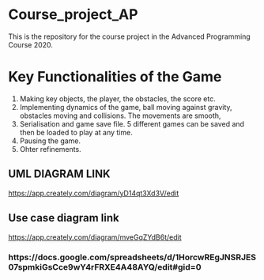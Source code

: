 # Course_project_AP
This is the repository for the course project in the Advanced Programming Course 2020.


# Key Functionalities of the Game
  1.  Making key objects, the player, the obstacles, the score etc.
  2.  Implementing dynamics of the game, ball moving against gravity, obstacles moving and collisions.
        The movements are smooth, 
  3.  Serialisation and game save file. 5 different games can be saved and then be loaded to play at any time.
  4.  Pausing the game.
  5.  Ohter refinements.
   
  
  ## UML DIAGRAM LINK
  https://app.creately.com/diagram/yD14qt3Xd3V/edit
  
  ## Use case diagram link
  https://app.creately.com/diagram/mveGqZYdB6t/edit


<H3> https://docs.google.com/spreadsheets/d/1HorcwREgJNSRJES07spmkiGsCce9wY4rFRXE4A48AYQ/edit#gid=0 </H3>
